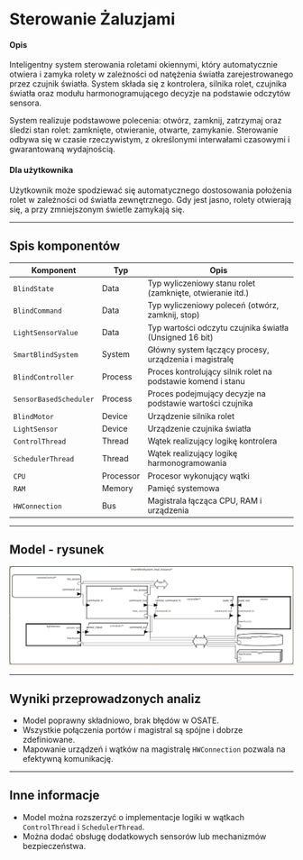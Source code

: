# Sterowanie Żaluzjami

#### Opis

Inteligentny system sterowania roletami okiennymi, który automatycznie otwiera i zamyka rolety w zależności od natężenia światła zarejestrowanego przez czujnik światła. System składa się z kontrolera, silnika rolet, czujnika światła oraz modułu harmonogramującego decyzje na podstawie odczytów sensora.

System realizuje podstawowe polecenia: otwórz, zamknij, zatrzymaj oraz śledzi stan rolet: zamknięte, otwieranie, otwarte, zamykanie. Sterowanie odbywa się w czasie rzeczywistym, z określonymi interwałami czasowymi i gwarantowaną wydajnością.

#### Dla użytkownika

Użytkownik może spodziewać się automatycznego dostosowania położenia rolet w zależności od światła zewnętrznego. Gdy jest jasno, rolety otwierają się, a przy zmniejszonym świetle zamykają się.

---

## Spis komponentów
| Komponent               | Typ           | Opis                                                             |
|-------------------------|---------------|-----------------------------------------------------------------|
| `BlindState`            | Data          | Typ wyliczeniowy stanu rolet (zamknięte, otwieranie itd.)      |
| `BlindCommand`          | Data          | Typ wyliczeniowy poleceń (otwórz, zamknij, stop)                |
| `LightSensorValue`      | Data          | Typ wartości odczytu czujnika światła (Unsigned 16 bit)          |
| `SmartBlindSystem`      | System        | Główny system łączący procesy, urządzenia i magistralę          |
| `BlindController`       | Process       | Proces kontrolujący silnik rolet na podstawie komend i stanu    |
| `SensorBasedScheduler`  | Process       | Proces podejmujący decyzje na podstawie wartości czujnika       |
| `BlindMotor`            | Device        | Urządzenie silnika rolet                                         |
| `LightSensor`           | Device        | Urządzenie czujnika światła                                     |
| `ControlThread`         | Thread        | Wątek realizujący logikę kontrolera                             |
| `SchedulerThread`       | Thread        | Wątek realizujący logikę harmonogramowania                      |
| `CPU`                   | Processor     | Procesor wykonujący wątki                                       |
| `RAM`                   | Memory        | Pamięć systemowa                                                 |
| `HWConnection`          | Bus           | Magistrala łącząca CPU, RAM i urządzenia                         |

---

## Model - rysunek

![diagram](images/image.png)

---

## Wyniki przeprowadzonych analiz

- Model poprawny składniowo, brak błędów w OSATE.
- Wszystkie połączenia portów i magistral są spójne i dobrze zdefiniowane.
- Mapowanie urządzeń i wątków na magistralę `HWConnection` pozwala na efektywną komunikację.

---

## Inne informacje

- Model można rozszerzyć o implementacje logiki w wątkach `ControlThread` i `SchedulerThread`.
- Można dodać obsługę dodatkowych sensorów lub mechanizmów bezpieczeństwa.
